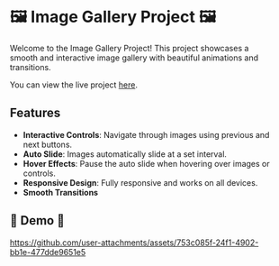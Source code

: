 <div style="max-width: 800px; margin: 0 auto; padding: 20px">
  <h1>🖼️ Image Gallery Project 🖼️</h1>
  <p>Welcome to the Image Gallery Project! This project showcases a smooth and interactive image gallery with beautiful animations and transitions.</p>
  <p>You can view the live project <a href="https://ayaosamaramadan.github.io/image-gallery">here</a>.</p>

  <h2>Features</h2>
  <ul>
    <li><strong>Interactive Controls</strong>: Navigate through images using previous and next buttons.</li>
    <li><strong>Auto Slide</strong>: Images automatically slide at a set interval.</li>
    <li><strong>Hover Effects</strong>: Pause the auto slide when hovering over images or controls.</li>
    <li><strong>Responsive Design</strong>: Fully responsive and works on all devices.</li>
    <li><strong>Smooth Transitions</strong></li>
  </ul>
<h2>📸 Demo 📸</h2>

https://github.com/user-attachments/assets/753c085f-24f1-4902-bb1e-477dde9651e5

